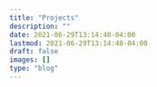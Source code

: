```yaml
---
title: "Projects"
description: ""
date: 2021-06-29T13:14:40-04:00
lastmod: 2021-06-29T13:14:40-04:00
draft: false
images: []
type: "blog"
---
```

